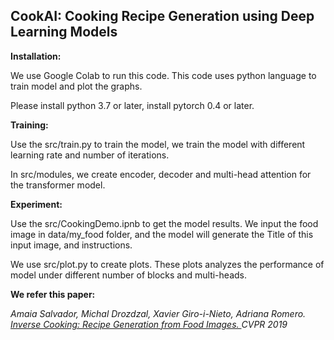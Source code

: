 ## CookAI: Cooking Recipe Generation using Deep Learning Models

**Installation:**

We use Google Colab to run this code. This code uses python language to train model and plot the graphs.

Please install python 3.7 or later, install pytorch 0.4 or later.

**Training:**

Use the src/train.py to train the model, we train the model with different learning rate and number of iterations.

In src/modules, we create encoder, decoder and multi-head attention for the transformer model.

**Experiment:**

Use the src/CookingDemo.ipnb to get the model results. We input the food image in data/my_food folder, and the model will generate the Title of this input image, and instructions.

We use src/plot.py to create plots. These plots analyzes the performance of model under different number of blocks and multi-heads.

**We refer this paper:**

*Amaia Salvador, Michal Drozdzal, Xavier Giro-i-Nieto, Adriana Romero.
[Inverse Cooking: Recipe Generation from Food Images. ](https://arxiv.org/abs/1812.06164)
CVPR 2019*


